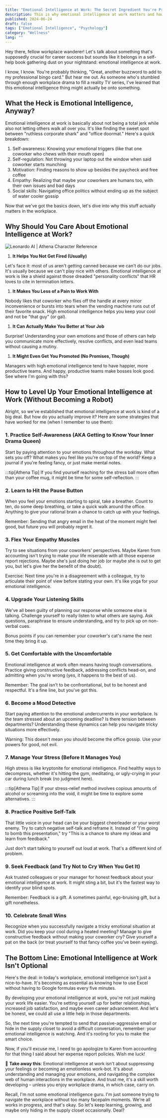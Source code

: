 ```yaml
---
title: "Emotional Intelligence at Work: The Secret Ingredient You're Probably Ignoring"
description: This is why emotional intelligence at work matters and how to improve it. Practical tips for better workplace relationships and career success.
published: 2024-06-24
draft: false
tags: ["Emotional Intelligence", "Psychology"]
category: "Wellness"
lang: ""
---
```



Hey there, fellow workplace wanderer! Let's talk about something that's supposedly crucial for career success but sounds like it belongs in a self-help book gathering dust on your nightstand: emotional intelligence at work.

I know, I know. You're probably thinking, "Great, another buzzword to add to my professional bingo card." But hear me out. As someone who's stumbled through enough workplace drama to fill a reality TV series, I've learned that this emotional intelligence thing might actually be onto something.


## What the Heck is Emotional Intelligence, Anyway?

Emotional intelligence at work is basically about not being a total jerk while also not letting others walk all over you. It's like finding the sweet spot between "ruthless corporate shark" and "office doormat." Here's a quick breakdown:

1. Self-awareness: Knowing your emotional triggers (like that one coworker who chews with their mouth open)
2. Self-regulation: Not throwing your laptop out the window when said coworker starts munching
3. Motivation: Finding reasons to show up besides the paycheck and free coffee
4. Empathy: Realizing that maybe your coworkers are humans too, with their own issues and bad days
5. Social skills: Navigating office politics without ending up as the subject of water cooler gossip

Now that we've got the basics down, let's dive into why this stuff actually matters in the workplace.

## Why Should You Care About Emotional Intelligence at Work?

![Leonardo AI | Athena Character Reference](https://res-3.cloudinary.com/ddicetqs5/image/upload/f_auto,fl_force_strip,q_auto:best/v1/wayfinder-ghost-blog/Young-techie-lady--41-)

1. **It Helps You Not Get Fired (Usually)**

Let's face it: most of us aren't getting canned because we can't do our jobs. It's usually because we can't play nice with others. Emotional intelligence at work is like a shield against those dreaded "personality conflicts" that HR loves to cite in termination letters.

1. **It Makes You Less of a Pain to Work With**

Nobody likes that coworker who flies off the handle at every minor inconvenience or bursts into tears when the vending machine runs out of their favorite snack. High emotional intelligence helps you keep your cool and not be "that guy" (or gal).

1. **It Can Actually Make You Better at Your Job**

Surprise! Understanding your own emotions and those of others can help you communicate more effectively, resolve conflicts, and even lead teams without causing a mutiny.

1. **It Might Even Get You Promoted (No Promises, Though)**

Managers with high emotional intelligence tend to have happier, more productive teams. And happy, productive teams make bosses look good. See where I'm going with this?

## How to Level Up Your Emotional Intelligence at Work (Without Becoming a Robot)

Alright, so we've established that emotional intelligence at work is kind of a big deal. But how do you actually improve it? Here are some strategies that have worked for me (when I remember to use them):

### 1. Practice Self-Awareness (AKA Getting to Know Your Inner Drama Queen)

Start by paying attention to your emotions throughout the workday. What sets you off? What makes you feel like you're on top of the world? Keep a journal if you're feeling fancy, or just make mental notes.

:::tip[Athena Tip]
If you find yourself reaching for the stress ball more often than your coffee mug, it might be time for some self-reflection.
:::

### 2. Learn to Hit the Pause Button

When you feel your emotions starting to spiral, take a breather. Count to ten, do some deep breathing, or take a quick walk around the office. Anything to give your rational brain a chance to catch up with your feelings.

Remember: Sending that angry email in the heat of the moment might feel good, but future you will probably regret it.

### 3. Flex Your Empathy Muscles

Try to see situations from your coworkers' perspectives. Maybe Karen from accounting isn't trying to make your life miserable with all those expense report rejections. Maybe she's just doing her job (or maybe she is out to get you, but let's give her the benefit of the doubt).

Exercise: Next time you're in a disagreement with a colleague, try to articulate their point of view before stating your own. It's like yoga for your emotional intelligence.

### 4. Upgrade Your Listening Skills

We've all been guilty of planning our response while someone else is talking. Challenge yourself to really listen to what others are saying. Ask questions, paraphrase to ensure understanding, and try to pick up on non-verbal cues.

Bonus points if you can remember your coworker's cat's name the next time they bring it up.

### 5. Get Comfortable with the Uncomfortable

Emotional intelligence at work often means having tough conversations. Practice giving constructive feedback, addressing conflicts head-on, and admitting when you're wrong (yes, it happens to the best of us).

Remember: The goal isn't to be confrontational, but to be honest and respectful. It's a fine line, but you've got this.

### 6. Become a Mood Detective

Start paying attention to the emotional undercurrents in your workplace. Is the team stressed about an upcoming deadline? Is there tension between departments? Understanding these dynamics can help you navigate tricky situations more effectively.

Warning: This doesn't mean you should become the office gossip. Use your powers for good, not evil.

### 7. Manage Your Stress (Before It Manages You)

High stress is like kryptonite for emotional intelligence. Find healthy ways to decompress, whether it's hitting the gym, meditating, or ugly-crying in your car during lunch break (no judgment here).

:::tip[Athena Tip]
If your stress-relief method involves copious amounts of alcohol or screaming into the void, it might be time to explore some alternatives.
:::

### 8. Practice Positive Self-Talk

That little voice in your head can be your biggest cheerleader or your worst enemy. Try to catch negative self-talk and reframe it. Instead of "I'm going to bomb this presentation," try "This is a chance to share my ideas and learn from feedback."

Just don't start talking to yourself out loud at work. That's a different kind of problem.

### 9. Seek Feedback (and Try Not to Cry When You Get It)

Ask trusted colleagues or your manager for honest feedback about your emotional intelligence at work. It might sting a bit, but it's the fastest way to identify your blind spots.

Remember: Feedback is a gift. A sometimes painful, ego-bruising gift, but a gift nonetheless.

### 10. Celebrate Small Wins

Recognize when you successfully navigate a tricky emotional situation at work. Did you keep your cool during a heated meeting? Manage to give constructive feedback without making your coworker cry? Give yourself a pat on the back (or treat yourself to that fancy coffee you've been eyeing).

## The Bottom Line: Emotional Intelligence at Work Isn't Optional

Here's the deal: in today's workplace, emotional intelligence isn't just a nice-to-have. It's becoming as essential as knowing how to use Excel without having to Google formulas every five minutes.

By developing your emotional intelligence at work, you're not just making your work life easier. You're setting yourself up for better relationships, increased job satisfaction, and maybe even career advancement. And let's be honest, we could all use a little help in those departments.

So, the next time you're tempted to send that passive-aggressive email or hide in the supply closet to avoid a difficult conversation, remember: your emotional intelligence is watching. And it's rooting for you to make the smart choice.

Now, if you'll excuse me, I need to go apologize to Karen from accounting for that thing I said about her expense report policies. Wish me luck!

🔆 **Take away this**: Emotional intelligence at work isn't about suppressing your feelings or becoming an emotionless work-bot. It's about understanding and managing your emotions, and navigating the complex web of human interactions in the workplace. And trust me, it's a skill worth developing – unless you enjoy workplace drama, in which case, carry on.

Recall, I'm not some emotional intelligence guru. I'm just someone trying to navigate the workplace without too many facepalm moments. We're all works in progress, and that's okay. So let's keep learning, growing, and maybe only hiding in the supply closet occasionally. Deal?
